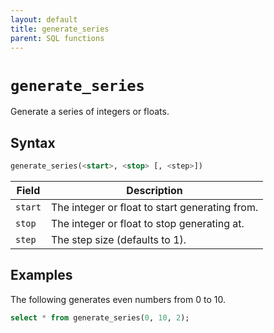```yaml
---
layout: default
title: generate_series
parent: SQL functions
---
```


# `generate_series`

Generate a series of integers or floats.

## Syntax

```sql
generate_series(<start>, <stop> [, <step>])
```

| Field   | Description                                    |
| ------- | ---------------------------------------------- |
| `start` | The integer or float to start generating from. |
| `stop`  | The integer or float to stop generating at.    |
| `step`  | The step size (defaults to 1).                 |

## Examples

The following generates even numbers from 0 to 10.

```sql
select * from generate_series(0, 10, 2);
```
